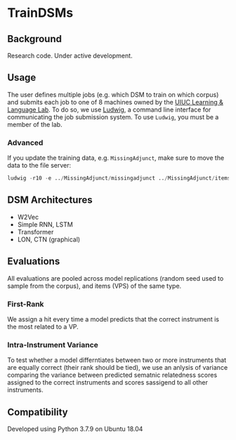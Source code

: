 # TrainDSMs

## Background

Research code. Under active development.


## Usage

The user defines multiple jobs (e.g. which DSM to train on which corpus) and submits each job to one of 8 machines owned by the [UIUC Learning & Language Lab](http://learninglanguagelab.org/).
To do so, we use [Ludwig](https://github.com/phueb/Ludwig), a command line interface for communicating the job submission system.
To use `Ludwig`, you must be a member of the lab. 

### Advanced

If you update the training data, e.g. `MissingAdjunct`, make sure to move the data to the file server:

```python
ludwig -r10 -e ../MissingAdjunct/missingadjunct ../MissingAdjunct/items
```

## DSM Architectures

- W2Vec
- Simple RNN, LSTM
- Transformer
- LON, CTN (graphical)


## Evaluations
All evaluations are pooled across model replications (random seed used to sample from the corpus), and items (VPS) of the same type.

### First-Rank
We assign a hit every time a model predicts that the correct instrument is the most related to a VP.

### Intra-Instrument Variance
To test whether a model differntiates between two or more instruments that are equally correct (their rank should be tied), we use an anlysis of variance comparing the variance between predicted sematnic relatedness scores assigned to the correct instruments and scores sassigend to all other instruments.

## Compatibility

Developed using Python 3.7.9 on Ubuntu 18.04


